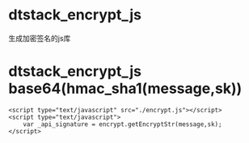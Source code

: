 # dtstack_encrypt_js
生成加密签名的js库

# dtstack_encrypt_js base64(hmac_sha1(message,sk))
```
<script type="text/javascript" src="./encrypt.js"></script>
<script type="text/javascript">
    var _api_signature = encrypt.getEncryptStr(message,sk);
</script>
```

